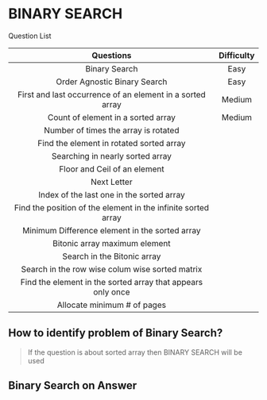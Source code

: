 # BINARY SEARCH #

Question List

|                           Questions                           | Difficulty |
|:-------------------------------------------------------------:|:----------:|
|                         Binary Search                         |    Easy    |
|                 Order Agnostic Binary Search                  |    Easy    |
|   First and last occurrence of an element in a sorted array   |   Medium   |
|              Count of element in a sorted array               |   Medium   |
|             Number of times the array is rotated              |            |
|           Find the element in rotated sorted array            |            |
|               Searching in nearly sorted array                |            |
|                 Floor and Ceil of an element                  |            |
|                          Next Letter                          |            |
|           Index of the last one in the sorted array           |            |
| Find the position of the element in the infinite sorted array |            |
|        Minimum Difference element in the sorted array         |            |                                      |      ||                                         |      ||                                         |      |
|                 Bitonic array maximum element                 |            |
|                  Search in the Bitonic array                  |            |
|        Search in the row wise colum wise sorted matrix        |            |
|  Find the element in the sorted array that appears only once  |            |
|                  Allocate minimum # of pages                  |            |


## How to identify problem of Binary Search? ##

> If the question is about sorted array then BINARY SEARCH will be used

## Binary Search on Answer ##